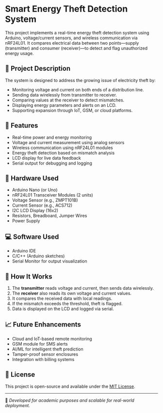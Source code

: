 # Smart Energy Theft Detection System

This project implements a real-time energy theft detection system using Arduino, voltage/current sensors, and wireless communication via nRF24L01. It compares electrical data between two points—supply (transmitter) and consumer (receiver)—to detect and flag unauthorized energy usage.

## 🔧 Project Description

The system is designed to address the growing issue of electricity theft by:

- Monitoring voltage and current on both ends of a distribution line.
- Sending data wirelessly from transmitter to receiver.
- Comparing values at the receiver to detect mismatches.
- Displaying energy parameters and alerts on an LCD.
- Supporting expansion through IoT, GSM, or cloud platforms.

## 🧠 Features

- Real-time power and energy monitoring
- Voltage and current measurement using analog sensors
- Wireless communication using nRF24L01 modules
- Energy theft detection based on mismatch analysis
- LCD display for live data feedback
- Serial output for debugging and logging

## 🧱 Hardware Used

- Arduino Nano (or Uno)
- nRF24L01 Transceiver Modules (2 units)
- Voltage Sensor (e.g., ZMPT101B)
- Current Sensor (e.g., ACS712)
- I2C LCD Display (16x2)
- Resistors, Breadboard, Jumper Wires
- Power Supply

## 💻 Software Used

- Arduino IDE
- C/C++ (Arduino sketches)
- Serial Monitor for output visualization

## 🚀 How It Works

1. The **transmitter** reads voltage and current, then sends data wirelessly.
2. The **receiver** also reads its own voltage and current values.
3. It compares the received data with local readings.
4. If the mismatch exceeds the threshold, theft is flagged.
5. Data is displayed on the LCD and logged via serial.

## 📈 Future Enhancements

- Cloud and IoT-based remote monitoring
- GSM module for SMS alerts
- AI/ML for intelligent theft prediction
- Tamper-proof sensor enclosures
- Integration with billing systems

## 📃 License

This project is open-source and available under the [MIT License](LICENSE).

---

🔌 *Developed for academic purposes and scalable for real-world deployment.*
